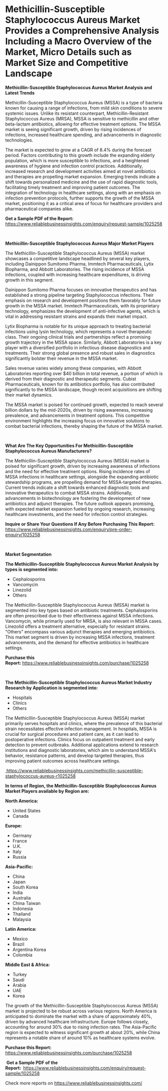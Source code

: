 <p><h1>Methicillin-Susceptible Staphylococcus Aureus Market Provides a Comprehensive Analysis Including a Macro Overview of the Market, Micro Details such as Market Size and Competitive Landscape</h1></p><p><strong>Methicillin-Susceptible Staphylococcus Aureus Market Analysis and Latest Trends</strong></p>
<p><p>Methicillin-Susceptible Staphylococcus Aureus (MSSA) is a type of bacteria known for causing a range of infections, from mild skin conditions to severe systemic issues. Unlike its resistant counterpart, Methicillin-Resistant Staphylococcus Aureus (MRSA), MSSA is sensitive to methicillin and other beta-lactam antibiotics, allowing for effective treatment options. The MSSA market is seeing significant growth, driven by rising incidences of infections, increased healthcare spending, and advancements in diagnostic technologies.</p><p>The market is expected to grow at a CAGR of 8.4% during the forecast period. Factors contributing to this growth include the expanding elderly population, which is more susceptible to infections, and a heightened awareness of hygiene and infection control practices. Additionally, increased research and development activities aimed at novel antibiotics and therapies are propelling market expansion. Emerging trends indicate a shift towards personalized medicine and the use of rapid diagnostic tools, facilitating timely treatment and improving patient outcomes. The integration of technology in healthcare settings, along with an emphasis on infection prevention protocols, further supports the growth of the MSSA market, positioning it as a critical area of focus for healthcare providers and pharmaceutical companies alike.</p></p>
<p><strong>Get a Sample PDF of the Report:&nbsp;</strong> <a href="https://www.reliablebusinessinsights.com/enquiry/request-sample/1025258?utm_campaign=2267&utm_medium=2&utm_source=Github&utm_content=ia&utm_term=05032025&utm_id=methicillin-susceptible-staphylococcus-aureus">https://www.reliablebusinessinsights.com/enquiry/request-sample/1025258</a></p>
<p>&nbsp;</p>
<p><strong>Methicillin-Susceptible Staphylococcus Aureus Major Market Players</strong></p>
<p><p>The Methicillin-Susceptible Staphylococcus Aureus (MSSA) market showcases a competitive landscape headlined by several key players, including Dainippon Sumitomo Pharma, Immtech Pharmaceuticals, Lytix Biopharma, and Abbott Laboratories. The rising incidence of MSSA infections, coupled with increasing healthcare expenditures, is driving growth in this segment.</p><p>Dainippon Sumitomo Pharma focuses on innovative therapeutics and has established a strong pipeline targeting Staphylococcus infections. Their emphasis on research and development positions them favorably for future growth in the MSSA market. Immtech Pharmaceuticals, with its proprietary technology, emphasizes the development of anti-infective agents, which is vital in addressing resistant strains and expands their market impact.</p><p>Lytix Biopharma is notable for its unique approach to treating bacterial infections using lysin technology, which represents a novel therapeutic class. Their ongoing clinical trials and partnerships reflect a promising growth trajectory in the MSSA space. Similarly, Abbott Laboratories is a key player with a diversified portfolio in infectious disease diagnostics and treatments. Their strong global presence and robust sales in diagnostics significantly bolster their revenue in the MSSA market.</p><p>Sales revenue varies widely among these companies, with Abbott Laboratories reporting over $40 billion in total revenue, a portion of which is derived from their diagnostic and therapeutic segments. Cubist Pharmaceuticals, known for its antibiotics portfolio, has also contributed significantly to the MSSA landscape, though recent acquisitions are shifting their market dynamics.</p><p>The MSSA market is poised for continued growth, expected to reach several billion dollars by the mid-2020s, driven by rising awareness, increasing prevalence, and advancements in treatment options. This competitive environment highlights the increasing focus on innovative solutions to combat bacterial infections, thereby shaping the future of the MSSA market.</p></p>
<p>&nbsp;</p>
<p><strong>What Are The Key Opportunities For Methicillin-Susceptible Staphylococcus Aureus Manufacturers?</strong></p>
<p><p>The Methicillin-Susceptible Staphylococcus Aureus (MSSA) market is poised for significant growth, driven by increasing awareness of infections and the need for effective treatment options. Rising incidence rates of MSSA infections in healthcare settings, alongside the expanding antibiotic stewardship programs, are propelling demand for MSSA-targeted therapies. Current trends indicate a shift towards enhanced diagnostic tools and innovative therapeutics to combat MSSA strains. Additionally, advancements in biotechnology are fostering the development of new antibiotics and adjunct therapies. The future outlook appears promising, with expected market expansion fueled by ongoing research, increasing healthcare investments, and the need for infection control strategies.</p></p>
<p><strong>Inquire or Share Your Questions If Any Before Purchasing This Report:</strong> <a href="https://www.reliablebusinessinsights.com/enquiry/pre-order-enquiry/1025258?utm_campaign=2267&utm_medium=2&utm_source=Github&utm_content=ia&utm_term=05032025&utm_id=methicillin-susceptible-staphylococcus-aureus">https://www.reliablebusinessinsights.com/enquiry/pre-order-enquiry/1025258</a></p>
<p>&nbsp;</p>
<p><strong>Market Segmentation</strong></p>
<p><strong>The Methicillin-Susceptible Staphylococcus Aureus Market Analysis by types is segmented into:</strong></p>
<p><ul><li>Cephalosporins</li><li>Vancomycin</li><li>Linezolid</li><li>Others</li></ul></p>
<p><p>The Methicillin-Susceptible Staphylococcus Aureus (MSSA) market is segmented into key types based on antibiotic treatments. Cephalosporins are often prescribed due to their effectiveness against MSSA infections. Vancomycin, while primarily used for MRSA, is also relevant in MSSA cases. Linezolid offers a treatment alternative, especially for resistant strains. "Others" encompass various adjunct therapies and emerging antibiotics. This market segment is driven by increasing MSSA infections, treatment advancements, and the demand for effective antibiotics in healthcare settings.</p></p>
<p><strong>Purchase this Report:&nbsp;</strong><a href="https://www.reliablebusinessinsights.com/purchase/1025258?utm_campaign=2267&utm_medium=2&utm_source=Github&utm_content=ia&utm_term=05032025&utm_id=methicillin-susceptible-staphylococcus-aureus">https://www.reliablebusinessinsights.com/purchase/1025258</a></p>
<p>&nbsp;</p>
<p><strong>The Methicillin-Susceptible Staphylococcus Aureus Market Industry Research by Application is segmented into:</strong></p>
<p><ul><li>Hospitals</li><li>Clinics</li><li>Others</li></ul></p>
<p><p>The Methicillin-Susceptible Staphylococcus Aureus (MSSA) market primarily serves hospitals and clinics, where the prevalence of this bacterial strain necessitates effective infection management. In hospitals, MSSA is crucial for surgical procedures and patient care, as it can lead to postoperative infections. Clinics focus on outpatient treatment and early detection to prevent outbreaks. Additional applications extend to research institutions and diagnostic laboratories, which aim to understand MSSA's behavior, resistance patterns, and develop targeted therapies, thus improving patient outcomes across healthcare settings.</p></p>
<p><a href="https://www.reliablebusinessinsights.com/methicillin-susceptible-staphylococcus-aureus-r1025258?utm_campaign=2267&utm_medium=2&utm_source=Github&utm_content=ia&utm_term=05032025&utm_id=methicillin-susceptible-staphylococcus-aureus">&nbsp;https://www.reliablebusinessinsights.com/methicillin-susceptible-staphylococcus-aureus-r1025258</a></p>
<p><strong>In terms of Region, the Methicillin-Susceptible Staphylococcus Aureus Market Players available by Region are:</strong></p>
<p>
    <p> <strong> North America: </strong>
        <ul>
            <li>United States</li>
            <li>Canada</li>
        </ul>
        </p> 
    <p> <strong> Europe: </strong>
        <ul>
            <li>Germany</li>
            <li>France</li>
            <li>U.K.</li>
            <li>Italy</li>
            <li>Russia</li>
        </ul>
        </p> 
    <p> <strong> Asia-Pacific: </strong>
        <ul>
            <li>China</li>
            <li>Japan</li>
            <li>South Korea</li>
            <li>India</li>
            <li>Australia</li>
            <li>China Taiwan</li>
            <li>Indonesia</li>
            <li>Thailand</li>
            <li>Malaysia</li>
        </ul>
        </p> 
    <p> <strong> Latin America: </strong>
        <ul>
            <li>Mexico</li>
            <li>Brazil</li>
            <li>Argentina Korea</li>
            <li>Colombia</li>
        </ul>
        </p> 
    <p> <strong> Middle East & Africa: </strong>
        <ul>
            <li>Turkey</li>
            <li>Saudi</li>
            <li>Arabia</li>
            <li>UAE</li>
            <li>Korea</li>
        </ul>
    </p>
    </p>
<p><p>The growth of the Methicillin-Susceptible Staphylococcus Aureus (MSSA) market is projected to be robust across various regions. North America is anticipated to dominate the market with a share of approximately 40%, driven by advanced healthcare infrastructure. Europe follows closely, accounting for around 30% due to rising infection rates. The Asia-Pacific region is expected to witness significant growth at about 20%, while China represents a notable share of around 10% as healthcare systems evolve.</p></p>
<p><strong>Purchase this Report: </strong><a href="https://www.reliablebusinessinsights.com/purchase/1025258?utm_campaign=2267&utm_medium=2&utm_source=Github&utm_content=ia&utm_term=05032025&utm_id=methicillin-susceptible-staphylococcus-aureus">https://www.reliablebusinessinsights.com/purchase/1025258</a></p>
<p>&nbsp;<strong>Get a Sample PDF of the Report:&nbsp;&nbsp;</strong><a href="https://www.reliablebusinessinsights.com/enquiry/request-sample/1025258?utm_campaign=2267&utm_medium=2&utm_source=Github&utm_content=ia&utm_term=05032025&utm_id=methicillin-susceptible-staphylococcus-aureus">https://www.reliablebusinessinsights.com/enquiry/request-sample/1025258</a></p>
<p><strong></strong></p>
<p>Check more reports on <a href="https://www.reliablebusinessinsights.com/?utm_campaign=2267&utm_medium=2&utm_source=Github&utm_content=ia&utm_term=05032025&utm_id=methicillin-susceptible-staphylococcus-aureus">https://www.reliablebusinessinsights.com/</a></p>